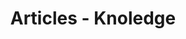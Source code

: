 ---
layout: category
title: Articles - Knoledge
permalink: /articles/knoledge/
pagination: 
  enabled: true
  category: knoledge
  permalink: /:num/
---